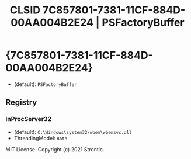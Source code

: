 ﻿---
title: "CLSID 7C857801-7381-11CF-884D-00AA004B2E24 | PSFactoryBuffer"
excerpt: What is COM-Object CLSID 7C857801-7381-11CF-884D-00AA004B2E24?
---

# {7C857801-7381-11CF-884D-00AA004B2E24}

* (default): `PSFactoryBuffer`

## Registry


### InProcServer32

* (default): `C:\Windows\system32\wbem\wbemsvc.dll`
* ThreadingModel: `Both`

MIT License. Copyright (c) 2021 Strontic.


